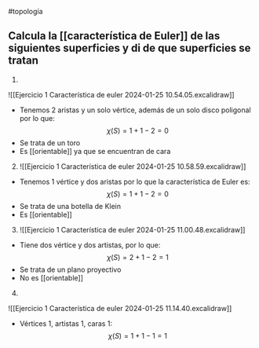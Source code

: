#topología 

## Calcula la [[característica de Euler]] de las siguientes superficies y di de que superficies se tratan

1. 
![[Ejercicio 1 Característica de euler 2024-01-25 10.54.05.excalidraw]]

- Tenemos 2 aristas y un solo vértice, además de un solo disco poligonal por lo que:
$$\chi(S) = 1 + 1 - 2 = 0$$
- Se trata de un toro
- Es [[orientable]] ya que se encuentran de cara

2. ![[Ejercicio 1 Característica de euler 2024-01-25 10.58.59.excalidraw]]
- Tenemos 1 vértice y dos aristas por lo que la característica de Euler es:
$$\chi(S)=1+1-2=0$$
- Se trata de una botella de Klein
- Es [[orientable]]

3. ![[Ejercicio 1 Característica de euler 2024-01-25 11.00.48.excalidraw]]
- Tiene dos vértice y dos artistas, por lo que:
$$\chi(S)=2+1-2=1$$
- Se trata de un plano proyectivo
- No es [[orientable]]

4. 
![[Ejercicio 1 Característica de euler 2024-01-25 11.14.40.excalidraw]]

- Vértices 1, artistas 1, caras 1:
$$\chi(S)=1+1-1=1$$